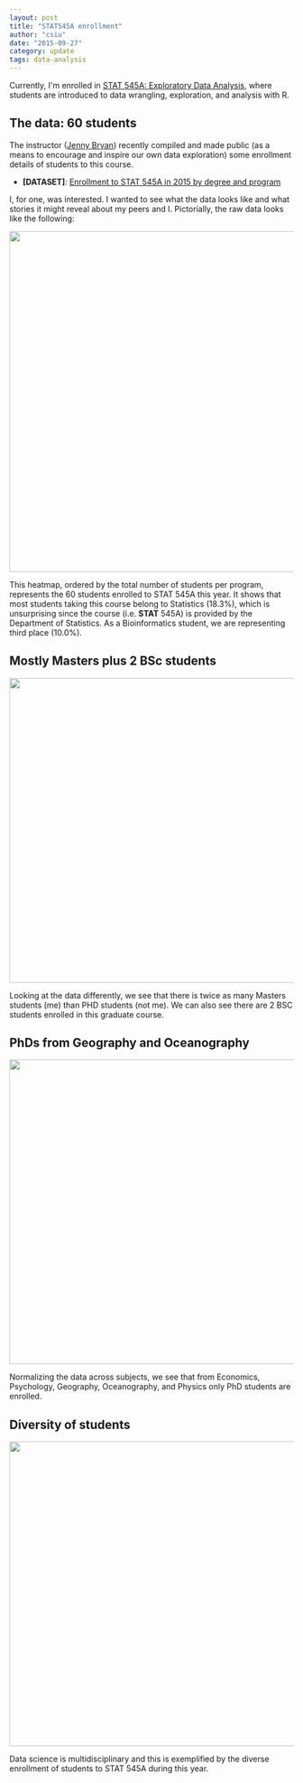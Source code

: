 ```yaml
---
layout: post
title: "STAT545A enrollment"
author: "csiu"
date: "2015-09-27"
category: update
tags: data-analysis
---
```


Currently, I'm enrolled in [STAT 545A: Exploratory Data Analysis](https://stat545-ubc.github.io), where students are introduced to data wrangling, exploration, and analysis with R.

## The data: 60 students

The instructor ([Jenny Bryan](https://twitter.com/JennyBryan)) recently compiled and made public (as a means to encourage and inspire our own data exploration) some enrollment details of students to this course.

- **[DATASET]**: [Enrollment to STAT 545A in 2015 by degree and program](https://gist.github.com/jennybc/924fe242a31e0239762f#file-2015_stat545_enrollment-csv)


I, for one, was interested. I wanted to see what the data looks like and what stories it might reveal about my peers and I. Pictorially, the raw data looks like the following:

<img src="{{ site.baseurl }}/img/figure/2015-09-27/unnamed-chunk-2-1.png" title="" alt="" width="604px" style="display: block; margin: auto;" />

This heatmap, ordered by the total number of students per program, represents the 60 students enrolled to STAT 545A this year. It shows that most students taking this course belong to Statistics (18.3%), which is unsurprising since the course (i.e. **STAT** 545A) is provided by the Department of Statistics. As a Bioinformatics student, we are representing third place (10.0%).

## Mostly Masters plus 2 BSc students
<img src="{{ site.baseurl }}/img/figure/2015-09-27/unnamed-chunk-3-1.png" title="" alt="" width="540px" style="display: block; margin: auto;" />

Looking at the data differently, we see that there is twice as many Masters students (me) than PHD students (not me). We can also see there are 2 BSC students enrolled in this graduate course.

## PhDs from Geography and Oceanography

<img src="{{ site.baseurl }}/img/figure/2015-09-27/unnamed-chunk-4-1.png" title="" alt="" width="540px" style="display: block; margin: auto;" />

Normalizing the data across subjects, we see that from Economics, Psychology, Geography, Oceanography, and Physics only PhD students are enrolled.

## Diversity of students

<img src="{{ site.baseurl }}/img/figure/2015-09-27/unnamed-chunk-5-1.png" title="" alt="" width="540px" style="display: block; margin: auto;" />

Data science is multidisciplinary and this is exemplified by the diverse enrollment of students to STAT 545A during this year.
